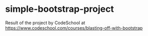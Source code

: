 # simple-bootstrap-project

Result of the project by CodeSchool at https://www.codeschool.com/courses/blasting-off-with-bootstrap
